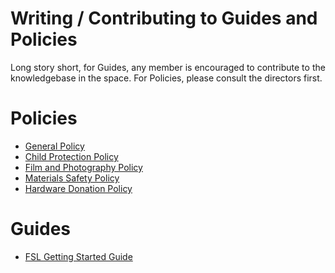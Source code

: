 Writing / Contributing to Guides and Policies
=============================================

Long story short, for Guides, any member is encouraged to contribute to the knowledgebase in the space. For Policies, please consult the directors first.

Policies
========

-   [General Policy](http://wiki.farsetlabs.org.uk/Rules "Rules")
-   [Child Protection Policy](http://wiki.farsetlabs.org.uk/Child_Protection_Policy "Child Protection Policy")
-   [Film and Photography Policy](http://wiki.farsetlabs.org.uk/Film_and_Photography_Policy "Film and Photography Policy")
-   [Materials Safety Policy](http://wiki.farsetlabs.org.uk/w/index.php?title=Materials_Safety_Policy&action=edit&redlink=1 "Materials Safety Policy (page does not exist)")
-   [Hardware Donation Policy](http://wiki.farsetlabs.org.uk/w/index.php?title=Hardware_Donation_Policy&action=edit&redlink=1 "Hardware Donation Policy (page does not exist)")

Guides
======

-   [FSL Getting Started Guide](http://wiki.farsetlabs.org.uk/w/index.php?title=FSL_Getting_Started_Guide&action=edit&redlink=1 "FSL Getting Started Guide (page does not exist)")
